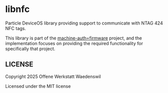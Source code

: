 # libnfc

Particle DeviceOS library providing support to communicate with NTAG 424 NFC tags.

This library is part of the [machine-auth=firmware](https://github.com/werkstattwaedi/machine-auth-firmware) project, and the implementation focuses on providing the required functionality for specifically that project.

## LICENSE

Copyright 2025 Offene Werkstatt Waedenswil

Licensed under the MIT license

